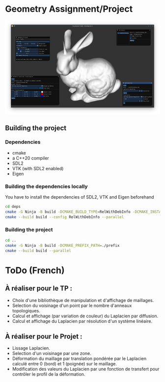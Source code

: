 # Geometry Assignment/Project
![Smoothed Stanford Bunny with a horn](/.readme/bunicorn.png?raw=true "Smoothed Stanford Bunny with a horn")

## Building the project
### Dependencies
- cmake
- a C++20 compiler
- SDL2
- VTK (with SDL2 enabled)
- Eigen

### Building the dependencies locally
You have to install the dependencies of SDL2, VTK and Eigen beforehand
```sh
cd deps
cmake -G Ninja -B build -DCMAKE_BUILD_TYPE=RelWithDebInfo -DCMAKE_INSTALL_PREFIX=../prefix
cmake --build build --config RelWithDebInfo --parallel
```

### Building the project
```sh
cd ..
cmake -G Ninja -B build -DCMAKE_PREFIX_PATH=./prefix
cmake --build build --parallel
```


# ToDo (French)
## À réaliser pour le TP :

- Choix d'une bibliothèque de manipulation et d'affichage de maillages.
- Selection du voisinage d'un point par le nombre d'anneaux topologiques.
- Calcul et affichage (par variation de couleur) du Laplacien par diffusion.
- Calcul et affichage du Laplacien par résolution d'un système linéaire. 

## À réaliser pour le Projet :
- Lissage Laplacien. 
- Selection d'un voisinage par une zone. 
- Déformation du maillage par translation pondérée par le Laplacien calculé entre 0 (bord) et 1 (poignée) sur le maillage.
- Modification des valeurs du Laplacien par une fonction de transfert pour contrôler le profil de la déformation.
